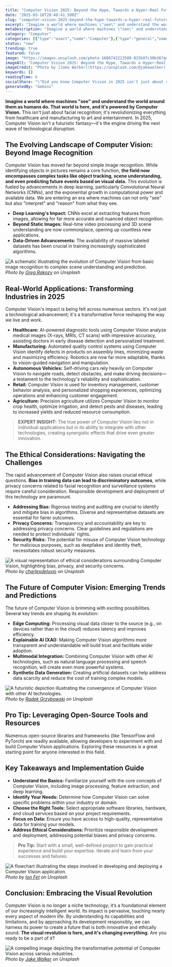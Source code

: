 ```yaml
---
title: "Computer Vision 2025: Beyond the Hype, Towards a Hyper-Real Future"
date: "2025-03-18T20:48:41.500Z"
slug: "computer-vision-2025-beyond-the-hype-towards-a-hyper-real-future"
excerpt: "Imagine a world where machines \"see\" and understand the world around them as humans do.  That world is here, and it's powered by Computer Vision. This isn't just about facial recognition; it's revolutionizing everything from healthcare and manufacturing to art and entertainment.  In 2025, Computer Vision isn't a futuristic fantasy—it's the engine driving the next wave of technological disruption."
metaDescription: "Imagine a world where machines \"see\" and understand the world around them as humans do.  That world is here, and it's powered by Computer Vision. This isn'..."
category: "Computer"
categories: [{"type":"exact","name":"Computer"},{"type":"general","name":"Artificial Intelligence"},{"type":"medium","name":"Image Processing"},{"type":"specific","name":"Object Detection"},{"type":"niche","name":"Facial Recognition"}]
status: "new"
trending: true
featured: false
image: "https://images.unsplash.com/photo-1608742213509-815b97c30b36?q=85&w=1200&fit=max&fm=webp&auto=compress"
imageAlt: "Computer Vision 2025: Beyond the Hype, Towards a Hyper-Real Future"
imageCredit: "Photo by [Jake Walker](https://unsplash.com/@jakewalker) on Unsplash"
keywords: []
readingTime: 6
socialShare: "\"Did you know Computer Vision in 2025 isn't just about recognizing faces? It's predicting the future based on what it 'sees,' revolutionizing industries from healthcare to autonomous vehicles.\""
generatedBy: "Gemini"
---
```




**Imagine a world where machines "see" and understand the world around them as humans do.  That world is here, and it's powered by Computer Vision.** This isn't just about facial recognition; it's revolutionizing everything from healthcare and manufacturing to art and entertainment.  In 2025, Computer Vision isn't a futuristic fantasy—it's the engine driving the next wave of technological disruption.

## The Evolving Landscape of Computer Vision: Beyond Image Recognition

Computer Vision has moved far beyond simple image recognition. While identifying objects in pictures remains a core function,  **the field now encompasses complex tasks like object tracking, scene understanding, and even predicting future events based on visual data.** This evolution is fueled by advancements in deep learning, particularly Convolutional Neural Networks (CNNs), and the exponential growth in computational power and available data.  We are entering an era where machines can not only "see" but also "interpret" and "reason" from what they see.

*   **Deep Learning's Impact:** CNNs excel at extracting features from images, allowing for far more accurate and nuanced object recognition.
*   **Beyond Static Images:**  Real-time video processing and 3D scene understanding are now commonplace, opening up countless new applications.
*   **Data-Driven Advancements:** The availability of massive labeled datasets has been crucial in training increasingly sophisticated algorithms.

![A schematic illustrating the evolution of Computer Vision from basic image recognition to complex scene understanding and prediction.](https://images.unsplash.com/photo-1444703686981-a3abbc4d4fe3?q=85&w=1200&fit=max&fm=webp&auto=compress)
*Photo by [Greg Rakozy](https://unsplash.com/@grakozy) on Unsplash*

## Real-World Applications: Transforming Industries in 2025

Computer Vision's impact is being felt across numerous sectors.  It's not just a technological advancement; it's a transformative force reshaping the way we live and work.

*   **Healthcare:**  AI-powered diagnostic tools using Computer Vision analyze medical images (X-rays, MRIs, CT scans) with impressive accuracy, assisting doctors in early disease detection and personalized treatment.
*   **Manufacturing:**  Automated quality control systems using Computer Vision identify defects in products on assembly lines, minimizing waste and maximizing efficiency.  Robotics are now far more adaptable, thanks to vision-guided navigation and manipulation.
*   **Autonomous Vehicles:** Self-driving cars rely heavily on Computer Vision to navigate roads, detect obstacles, and make driving decisions—a testament to the technology's reliability and sophistication.
*   **Retail:**  Computer Vision is used for inventory management, customer behavior analysis, and personalized shopping experiences, optimizing operations and enhancing customer engagement.
*   **Agriculture:**  Precision agriculture utilizes Computer Vision to monitor crop health, optimize irrigation, and detect pests and diseases, leading to increased yields and reduced resource consumption.

> **EXPERT INSIGHT:**  The true power of Computer Vision lies not in individual applications but in its ability to integrate with other technologies, creating synergistic effects that drive even greater innovation.

## The Ethical Considerations: Navigating the Challenges

The rapid advancement of Computer Vision also raises crucial ethical questions.  **Bias in training data can lead to discriminatory outcomes**, while privacy concerns related to facial recognition and surveillance systems require careful consideration.  Responsible development and deployment of this technology are paramount.

*   **Addressing Bias:**  Rigorous testing and auditing are crucial to identify and mitigate bias in algorithms.  Diverse and representative datasets are essential for fairer outcomes.
*   **Privacy Concerns:**  Transparency and accountability are key to addressing privacy concerns.  Clear guidelines and regulations are needed to protect individuals' rights.
*   **Security Risks:**  The potential for misuse of Computer Vision technology for malicious purposes, such as deepfakes and identity theft, necessitates robust security measures.

![A visual representation of ethical considerations surrounding Computer Vision, highlighting bias, privacy, and security concerns.](https://images.unsplash.com/photo-1553877522-43269d4ea984?q=85&w=1200&fit=max&fm=webp&auto=compress)
*Photo by [charlesdeluvio](https://unsplash.com/@charlesdeluvio) on Unsplash*

## The Future of Computer Vision:  Emerging Trends and Predictions

The future of Computer Vision is brimming with exciting possibilities.  Several key trends are shaping its evolution:

*   **Edge Computing:**  Processing visual data closer to the source (e.g., on devices rather than in the cloud) reduces latency and improves efficiency.
*   **Explainable AI (XAI):**  Making Computer Vision algorithms more transparent and understandable will build trust and facilitate wider adoption.
*   **Multimodal Integration:**  Combining Computer Vision with other AI technologies, such as natural language processing and speech recognition, will create even more powerful systems.
*   **Synthetic Data Generation:**  Creating artificial datasets can help address data scarcity and reduce the cost of training complex models.

![A futuristic depiction illustrating the convergence of Computer Vision with other AI technologies.](https://images.unsplash.com/photo-1455894127589-22f75500213a?q=85&w=1200&fit=max&fm=webp&auto=compress)
*Photo by [Radek Grzybowski](https://unsplash.com/@rgrzybowski) on Unsplash*

## Pro Tip:  Leveraging Open-Source Tools and Resources

Numerous open-source libraries and frameworks (like TensorFlow and PyTorch) are readily available, allowing developers to experiment with and build Computer Vision applications.  Exploring these resources is a great starting point for anyone interested in this field.

## Key Takeaways and Implementation Guide

*   **Understand the Basics:**  Familiarize yourself with the core concepts of Computer Vision, including image processing, feature extraction, and deep learning.
*   **Identify Your Needs:**  Determine how Computer Vision can solve specific problems within your industry or domain.
*   **Choose the Right Tools:**  Select appropriate software libraries, hardware, and cloud services based on your project requirements.
*   **Focus on Data:**  Ensure you have access to high-quality, representative data for training your models.
*   **Address Ethical Considerations:**  Prioritize responsible development and deployment, addressing potential biases and privacy concerns.

> **Pro Tip:** Start with a small, well-defined project to gain practical experience and build your expertise.  Iterate and learn from your successes and failures.

![A flowchart illustrating the steps involved in developing and deploying a Computer Vision application.](https://images.unsplash.com/photo-1501621667575-af81f1f0bacc?q=85&w=1200&fit=max&fm=webp&auto=compress)
*Photo by [Ion Fet](https://unsplash.com/@ionfet) on Unsplash*

## Conclusion: Embracing the Visual Revolution

Computer Vision is no longer a niche technology; it’s a foundational element of our increasingly intelligent world.  Its impact is pervasive, touching nearly every aspect of modern life.  By understanding its capabilities and limitations, and by approaching its development responsibly, we can harness its power to create a future that is both innovative and ethically sound.  **The visual revolution is here, and it's changing everything.**  Are you ready to be a part of it?

![A compelling image depicting the transformative potential of Computer Vision across various industries.](https://images.unsplash.com/photo-1608742213509-815b97c30b36?q=85&w=1200&fit=max&fm=webp&auto=compress)
*Photo by [Jake Walker](https://unsplash.com/@jakewalker) on Unsplash*



<div class="reading-progress-container">
  <div id="reading-progress" class="reading-progress"></div>
</div>
